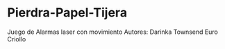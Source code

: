 # Pierdra-Papel-Tijera
Juego de Alarmas laser con movimiento
Autores:
Darinka Townsend
Euro Criollo
